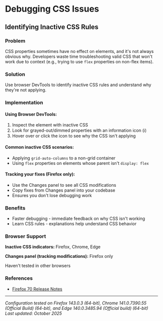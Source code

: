 # Debugging CSS Issues

## Identifying Inactive CSS Rules

### Problem

CSS properties sometimes have no effect on elements, and it's not always obvious why. Developers waste time troubleshooting valid CSS that won't work due to context (e.g., trying to use `flex` properties on non-flex items).

### Solution

Use browser DevTools to identify inactive CSS rules and understand why they're not applying.

### Implementation

#### Using Browser DevTools:

1. Inspect the element with inactive CSS
2. Look for grayed-out/dimmed properties with an information icon (ℹ️)
3. Hover over or click the icon to see why the CSS isn't applying

#### Common inactive CSS scenarios:

- Applying `grid-auto-columns` to a non-grid container
- Using `flex` properties on elements whose parent isn't `display: flex`

#### Tracking your fixes (Firefox only):

- Use the Changes panel to see all CSS modifications
- Copy fixes from Changes panel into your codebase
- Ensures you don't lose debugging work

### Benefits

- Faster debugging - immediate feedback on why CSS isn't working
- Learn CSS rules - explanations help understand CSS behavior

### Browser Support

**Inactive CSS indicators:** Firefox, Chrome, Edge

**Changes panel (tracking modifications):** Firefox only

Haven't tested in other browsers

### References

- [Firefox 70 Release Notes](https://hacks.mozilla.org/2019/10/firefox-70-a-bountiful-release-for-all/)

---

_Configuration tested on Firefox 143.0.3 (64-bit), Chrome 141.0.7390.55 (Official Build) (64-bit), and Edge 140.0.3485.94 (Official build) (64-bit)_\
_Last updated: October 2025_
